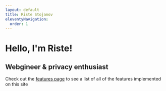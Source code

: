 ```yaml
---
layout: default
title: Riste Stojanov
eleventyNavigation:
  order: 1
---
```


# Hello, I'm Riste!

## Webgineer & privacy enthusiast

Check out the [features page](/features) to see a list of all of the features implemented on this site